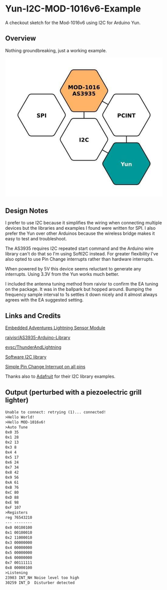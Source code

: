 # Yun-I2C-MOD-1016v6-Example
A checkout sketch for the Mod-1016v6 using I2C for Arduino Yun.

## Overview
Nothing groundbreaking, just a working example. 

![MOD-1016 Overview](/images/Yun-I2C-MOD-1016v6-Example.jpg)

## Design Notes
I prefer to use I2C because it simplifies the wiring when connecting multiple devices but the libraries and examples I found were written for SPI. I also prefer the Yun over other Arduinos because the wireless bridge makes it easy to test and troubleshoot.

The AS3935 requires I2C repeated start command and the Arduino wire library can't do that so I'm using SoftI2C instead. For greater flexibility I've also opted to use Pin Change interrupts rather than hardware interrupts. 

When powered by 5V this device seems reluctant to generate any interrupts. Using 3.3V from the Yun works much better.

I included the antenna tuning method from raivisr to confirm the EA tuning on the package. It was in the ballpark but hopped around. Bumping the frequency sample interval to 1s settles it down nicely and it almost always agrees with the EA suggested setting.

## Links and Credits
[Embedded Adventures Lightning Sensor Module](http://www.embeddedadventures.com/as3935_lightning_sensor_module_mod-1016.html)

[raivisr/AS3935-Arduino-Library](https://github.com/raivisr/AS3935-Arduino-Library)

[evsc/ThunderAndLightning](https://github.com/evsc/ThunderAndLightning)

[Software I2C library](http://playground.arduino.cc/Main/SoftwareI2CLibrary)

[Simple Pin Change Interrupt on all pins](http://playground.arduino.cc/Main/PinChangeInterrupt)

Thanks also to [Adafruit](https://github.com/search?utf8=%E2%9C%93&q=adafruit) for their I2C library examples.

## Output (perturbed with a piezoelectric grill lighter)
```
Unable to connect: retrying (1)... connected!
>Hello World!
>Hello MOD-1016v6!
>Auto Tune
0x0 35 
0x1 28 
0x2 13 
0x3 8 
0x4 4 
0x5 17 
0x6 24 
0x7 34 
0x8 42 
0x9 56 
0xA 61 
0xB 76 
0xC 80 
0xD 88 
0xE 98 
0xF 107 
>Registers
reg 76543210
--- --------
0x0 00100100
0x1 00100010
0x2 11000010
0x3 00000000
0x4 00000000
0x5 00000000
0x6 00000000
0x7 00111111
0x8 00000100
>Listening
23903 INT_NH Noise level too high
30259 INT_D  Disturber detected
```
